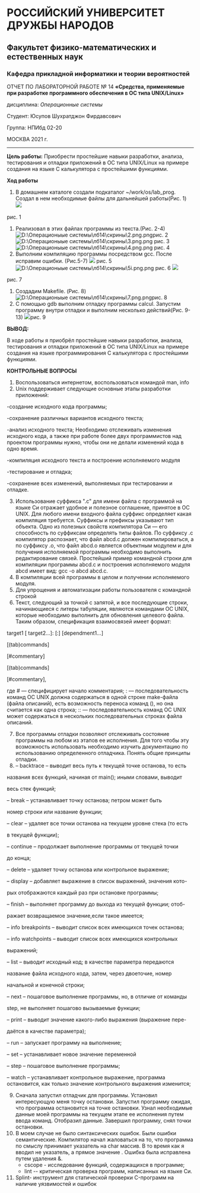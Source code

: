 ﻿# **РОССИЙСКИЙ УНИВЕРСИТЕТ ДРУЖБЫ НАРОДОВ**
## **Факультет физико-математических и естественных наук**
### **Кафедра прикладной информатики и теории вероятностей**
ОТЧЕТ ПО ЛАБОРАТОРНОЙ РАБОТЕ № 14 **«Средства, применяемые при разработке программного обеспечения в ОС типа UNIX/Linux»**

дисциплина: *Операционные системы*

Студент: Юсупов Шухратджон Фирдавсович

Группа: НПИбд 02-20

МОСКВА 2021 г.

-----
**Цель работы:** Приобрести простейшие навыки разработки, анализа, тестирования и отладки приложений в ОС типа UNIX/Linux на примере создания на языке С калькулятора с простейшими функциями.

**Ход работы**

1. В домашнем каталоге создали подкаталог ~/work/os/lab\_prog. Создал в нем необходимые файлы для дальнейшей работы(Рис. 1) ![](Aspose.Words.41db4567-0e1a-4c34-9841-bc0fffb40206.001.png) 

рис. 1

1. Реализовал в этих файлах программы из текста.(Рис. 2-4) ![D:\Операционыые системы\лб14\скрины\2.png.png](Aspose.Words.41db4567-0e1a-4c34-9841-bc0fffb40206.002.png)рис. 2 ![D:\Операционыые системы\лб14\скрины\3.png.png](Aspose.Words.41db4567-0e1a-4c34-9841-bc0fffb40206.003.png) рис. 3 ![D:\Операционыые системы\лб14\скрины\4.png.png](Aspose.Words.41db4567-0e1a-4c34-9841-bc0fffb40206.004.png) рис. 4
1. Выполним компиляцию программы посредством gcc. После исправим ошибки. (Рис.5-7) ![](Aspose.Words.41db4567-0e1a-4c34-9841-bc0fffb40206.005.png) рис. 5 ![D:\Операционыые системы\лб14\скрины\5i.png.png](Aspose.Words.41db4567-0e1a-4c34-9841-bc0fffb40206.006.png) рис. 6 ![](Aspose.Words.41db4567-0e1a-4c34-9841-bc0fffb40206.007.png)

рис. 7

1. Создадим Makefile. (Рис. 8) ![D:\Операционыые системы\лб14\скрины\7.png.png](Aspose.Words.41db4567-0e1a-4c34-9841-bc0fffb40206.008.png)рис. 8
1. С помощью gdb выполним отладку программы calcul. Запустим программу внутри отладки и выполним несколько действий(Рис. 9-13) ![](Aspose.Words.41db4567-0e1a-4c34-9841-bc0fffb40206.009.png)рис. 9 

**ВЫВОД:**

В ходе работы я приобрёл простейшие навыки разработки, анализа, тестирования и отладки приложений в ОС типа UNIX/Linux на примере создания на языке программирования С калькулятора с простейшими функциями.

**КОНТРОЛЬНЫЕ ВОПРОСЫ**

1. Воспользоваться интернетом, воспользоваться командой man, info
1. Unix поддерживает следующие основные этапы разработки приложений:

-создание исходного кода программы;

-сохранение различных вариантов исходного текста;

-анализ исходного текста; Необходимо отслеживать изменения исходного кода, а также при работе более двух программистов над проектом программы нужно, чтобы они не делали изменений кода в одно время.

-компиляция исходного текста и построение исполняемого модуля

-тестирование и отладка;

-сохранение всех изменений, выполняемых при тестировании и отладке.

3. Использование суффикса ".с" для имени файла с программой на языке Си отражает удобное и полезное соглашение, принятое в ОС UNIX. Для любого имени входного файла суффикс определяет какая компиляция требуется. Суффиксы и префиксы указывают тип объекта. Одно из полезных свойств компилятора Си — его способность по суффиксам определять типы файлов. По суффиксу .c компилятор распознает, что файл abcd.c должен компилироваться, а по суффиксу .o, что файл abcd.о является объектным модулем и для получения исполняемой программы необходимо выполнить редактирование связей. Простейший пример командной строки для компиляции программы abcd.c и построения исполняемого модуля abcd имеет вид: gcc -o abcd abcd.c.
3. В компиляции всей программы в целом и получении исполняемого модуля.
3. Для упрощения и автоматизации работы пользователя с командной строкой
3. Текст, следующий за точкой с запятой, и все последующие строки, начинающиеся с литеры табуляции, являются командами OC UNIX, которые необходимо выполнить для обновления целевого файла. Таким образом, спецификация взаимосвязей имеет формат:

target1 [ target2...]: [:] [dependment1...]

[(tab)commands]

[#commentary]

[(tab)commands]

[#commentary],

где # — специфицирует начало комментария; : — последовательность команд ОС UNIX должна содержаться в одной строке make-файла (файла описаний), есть возможность переноса команд (), но она считается как одна строка; :: — последовательность команд ОС UNIX может содержаться в нескольких последовательных строках файла описаний.

7. Все программы отладки позволяют отслеживать состояние программы на любом из этапов ее исполнения. Для того чтобы эту возможность использовать необходимо изучить документацию по использованию определенного отладчика. Понять общие принципы отладки.
7. – backtrace – выводит весь путь к текущей точке останова, то есть

названия всех функций, начиная от main(); иными словами, выводит

весь стек функций;

– break – устанавливает точку останова; петром может быть

номер строки или название функции;

– clear – удаляет все точки останова на текущем уровне стека (то есть

в текущей функции);

– continue – продолжает выполнение программы от текущей точки

до конца;

– delete – удаляет точку останова или контрольное выражение;

– display – добавляет выражение в список выражений, значения кото-

рых отображаются каждый раз при остановке программы;

– finish – выполняет программу до выхода из текущей функции; отоб-

ражает возвращаемое значение,если такое имеется;

– info breakpoints – выводит список всех имеющихся точек останова;

– info watchpoints – выводит список всех имеющихся контрольных

выражений;

– list – выводит исходный код; в качестве параметра передаются

название файла исходного кода, затем, через двоеточие, номер

начальной и конечной строки;

– next – пошаговое выполнение программы, но, в отличие от команды

step, не выполняет пошагово вызываемые функции;

– print – выводит значение какого-либо выражения (выражение пере-

даётся в качестве параметра);

– run – запускает программу на выполнение;

– set – устанавливает новое значение переменной

– step – пошаговое выполнение программы;

– watch – устанавливает контрольное выражение, программа остановится, как только значение контрольного выражения изменится;

9. Сначала запустил отладчик для программы. Установил интересующую меня точку остановки. Запустил программу ожидая, что программа остановится на точке остановки. Узнал необходимые данные моей программы на текущем этапе ее исполнения путем ввода команд. Отобразил данные. Завершил программу, снял точки остановки.
9. В моем случае не было синтаксических ошибок. Были ошибки семантические. Компилятор начал жаловаться на то, что программа по смыслу принимает указатель на char массив. В то время как я вводил не указатель, а прямое значение . Ошибка была исправлена путем удаления &.
   - cscope - исследование функций, содержащихся в программе;
   - lint -- критическая проверка программ, написанных на языке Си.
9. Splint- инструмент для статической проверки C-программ на наличие уязвимостей и ошибок
